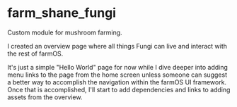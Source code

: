 # farm_shane_fungi
Custom module for mushroom farming.

I created an overview page where all things Fungi can live and interact with the rest of farmOS.

It's just a simple "Hello World" page for now while I dive deeper into adding menu links to the page from the home screen unless someone can suggest a better way to accomplish the navigation within the farmOS UI framework. Once that is accomplished, I'll start to add dependencies and links to adding assets from the overview.
